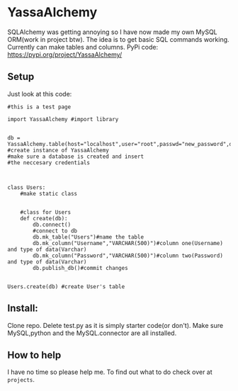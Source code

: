 # YassaAlchemy

SQLAlchemy was getting annoying so I have now made my own MySQL ORM(work in project btw).
The idea is to get basic SQL commands working. Currently can make tables and columns.
PyPi code: https://pypi.org/project/YassaAlchemy/

## Setup 
Just look at this code:
```python3
#this is a test page

import YassaAlchemy #import library


db = YassaAlchemy.table(host="localhost",user="root",passwd="new_password",database="yassadb")
#create instance of YassaAlchemy
#make sure a database is created and insert
#the neccesary credentials



class Users:
    #make static class


    #class for Users
    def create(db):
        db.connect()
        #connect to db
        db.mk_table("Users")#name the table
        db.mk_column("Username","VARCHAR(500)")#column one(Username) and type of data(Varchar)
        db.mk_column("Password","VARCHAR(500)")#column two(Password) and type of data(Varchar)
        db.publish_db()#commit changes
    

Users.create(db) #create User's table

```

## Install:
Clone repo. Delete test.py as it is simply starter code(or don't).
Make sure MySQL,python and the MySQL.connector are all installed.



## How to help
I have no time so please help me.
To find out what to do check over at ```projects```.



